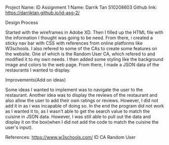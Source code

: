 Project Name: ID Assignment 1
Name: Darrik Tan  S10208603
Github link: https://darriktan.github.io/id-asg-2/

Design Process

Started with the wireframes in Adobe XD. Then I filled up the HTML file with the information I thought was going to be need.
From there, i created a sticky nav bar with CSS with references from online platforms like W3schools. I also refered to some of the CAs
to create some features on the website. One of which is the Random User CA, which refered to and modified it to my own needs.
I then added some styling like the background image and colors to the web page.
From there, I made a JSON data of the restaurants I wanted to display. 

Improvements(Add on ideas)

Some ideas I wanted to implement was to navigate the user to the restaurant. 
Another idea was to display the reviews of the restaurant and also allow the user to add their own ratings or reviews. 
However, I did not add it in as i was incapable of doing so.
In the end the program did not work as I wanted it to, as I wasn't able to get the search value to match the cuisine in JSON data.
However, I was still able to pull out the data and display it on the box(when I did not add the code to match the cuisine the user's input).


References: 
https://www.w3schools.com/
ID CA Random User
